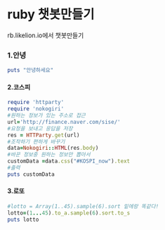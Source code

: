 # ruby 챗봇만들기

rb.likelion.io에서 챗봇만들기



### 1.안녕

~~~ruby
puts "안녕하세요"
~~~

#### 2.코스피

~~~ruby
require 'httparty'
require 'nokogiri'
#원하는 정보가 있는 주소로 접근
url='http://finance.naver.com/sise/'
#요청을 보내고 응답을 저장
res = HTTParty.get(url)
#조작하기 편하게 바꾸기
data=Nokogiri::HTML(res.body)
#바꾼 정보중 원하는 정보만 뽑아서
customData =data.css("#KOSPI_now").text
#출력
puts customData
~~~

#### 3.로또

~~~ruby
#lotto = Array(1..45).sample(6).sort 밑에랑 똑같다!
lotto=(1...45).to_a.sample(6).sort.to_s
puts lotto
~~~

